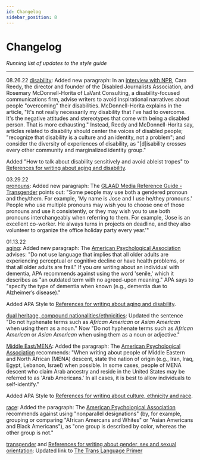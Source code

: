 ```yaml
---
id: Changelog
sidebar_position: 8
---
```


# Changelog

*Running list of updates to the style guide*

---
08.26.22
[disability](https://symmetry-mag.github.io/style-guide/writing-about-aging-and-disability#disability): Added new paragraph: In an [interview with NPR](https://www.npr.org/2022/08/08/1115682836/how-to-talk-about-disability-sensitively-and-avoid-ableist-tropes?fbclid=IwAR0npAym0rsv7_v4n_X_nBWo4uFdvdOEkauPb4pOKUr2V7QgiQHco9VWihY), Cara Reedy, the director and founder of the Disabled Journalists Association, and Rosemary McDonnell-Horita of LaVant Consulting, a disability-focused communications firm, advise writers to avoid inspirational narratives about people "overcoming" their disabilities. McDonnell-Horita explains in the article, "It's not really necessarily my disability that I've had to overcome. It's the negative attitudes and stereotypes that come with being a disabled person. That is more exhausting." Instead, Reedy and McDonnell-Horita say, articles related to disability should center the voices of disabled people; "recognize that disability is a culture and an identity, not a problem"; and consider the diversity of experiences of disability, as "[d]isability crosses every other community and marginalized identity group."

Added "How to talk about disability sensitively and avoid ableist tropes" to [References for writing about aging and disability](https://symmetry-mag.github.io/style-guide/references#references-for-writing-about-aging-and-disability).

03.29.22     
[pronouns](https://symmetry-mag.github.io/style-guide/writing-about-gender-sex-and-sexual-orientation/#pronouns): Added new paragraph: The [GLAAD Media Reference Guide - Transgender](https://www.glaad.org/reference/transgender) points out: "Some people may use both a gendered pronoun and they/them. For example, 'My name is Jose and I use he/they pronouns.' People who use multiple pronouns may wish you to choose one of those pronouns and use it consistently, or they may wish you to use both pronouns interchangeably when referring to them. For example, 'Jose is an excellent co-worker. He always turns in projects on deadline, and they also volunteer to organize the office holiday party every year.'" 

01.13.22  
[aging](https://symmetry-mag.github.io/style-guide/writing-about-aging-and-disability#aging): Added new paragraph: The [American Psychological Association](https://apastyle.apa.org/style-grammar-guidelines/bias-free-language/age) advises: "Do not use language that implies that all older adults are experiencing perceptual or cognitive decline or have health problems, or that all older adults are frail." If you *are* writing about an individual with dementia, APA recommends against using the word 'senile,' which it describes as "an outdated term with no agreed-upon meaning." APA says to "specify the type of dementia when known (e.g., dementia due to Alzheimer’s disease)."  
  
Added APA Style to [References for writing about aging and disability](https://symmetry-mag.github.io/style-guide/references#references-for-writing-about-aging-and-disability).
  
[dual heritage, compound nationalities/ethnicities](https://symmetry-mag.github.io/style-guide/writing-about-culture-ethnicity-and-race#dual-heritage-compound-nationalitiesethnicities): Updated the sentence "Do not hyphenate terms such as *African American* or *Asian American* when using them as a noun." Now "Do not hyphenate terms such as *African American* or *Asian American* when using them as a noun or adjective."  
  
[Middle East/MENA](https://symmetry-mag.github.io/style-guide/writing-about-culture-ethnicity-and-race#middle-eastmena): Added the paragraph: The [American Psychological Association](https://apastyle.apa.org/style-grammar-guidelines/bias-free-language/racial-ethnic-minorities) recommends: "When writing about people of Middle Eastern and North African (MENA) descent, state the nation of origin (e.g., Iran, Iraq, Egypt, Lebanon, Israel) when possible. In some cases, people of MENA descent who claim Arab ancestry and reside in the United States may be referred to as 'Arab Americans.' In all cases, it is best to allow individuals to self-identify."  
  
Added APA Style to [References for writing about culture, ethnicity and race](https://symmetry-mag.github.io/style-guide/references#references-for-writing-about-culture-ethnicity-and-race).  
  
[race](https://symmetry-mag.github.io/style-guide/writing-about-culture-ethnicity-and-race#race): Added the paragraph: The [American Psychological Association](https://apastyle.apa.org/style-grammar-guidelines/bias-free-language/racial-ethnic-minorities) recommends against using "nonparallel designations" (by, for example, grouping or comparing "African Amercans and Whites" or "Asian Americans and Black Americans"), as "one group is described by color, whereas the other group is not."
  
[transgender](https://symmetry-mag.github.io/style-guide/writing-about-gender-sex-and-sexual-orientation/#transgender) and [References for writing about gender, sex and sexual orientation](https://symmetry-mag.github.io/style-guide/references/#references-for-writing-about-gender-sex-and-sexual-orientation): Updated link to [The Trans Language Primer](https://translanguageprimer.com/)  
  
  

